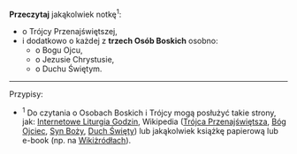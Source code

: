 **Przeczytaj** jakąkolwiek notkę<sup>1</sup>:
- o Trójcy Przenajświętszej,
- i dodatkowo o każdej z **trzech Osób Boskich** osobno:
  - o Bogu Ojcu,
  - o Jezusie Chrystusie,
  - o Duchu Świętym.
---
Przypisy:

- <sup>1</sup> Do czytania o Osobach Boskich i Trójcy mogą posłużyć takie strony, jak: <a target="_blank" href="https://brewiarz.pl/czytelnia/trojca.php3">Internetowe Liturgia Godzin</a>, Wikipedia (<a target="_blank" href="https://pl.wikipedia.org/wiki/Tr%C3%B3jca_%C5%9Awi%C4%99ta">Trójca Przenajświętsza</a>, <a target="_blank" href="https://pl.wikipedia.org/wiki/B%C3%B3g_Ojciec">Bóg Ojciec</a>, <a target="_blank" href="https://pl.wikipedia.org/wiki/Jezus_Chrystus">Syn Boży</a>, <a target="_blank" href="https://pl.wikipedia.org/wiki/Duch_%C5%9Awi%C4%99ty">Duch Święty</a>) lub jakąkolwiek książkę papierową lub e-book (np. na <a target="_blank" href="https://pl.wikisource.org/wiki/Uroczysto%C5%9B%C4%87_Tr%C3%B3jcy_Przenaj%C5%9Bwi%C4%99tszej">Wikiżródłach</a>).

